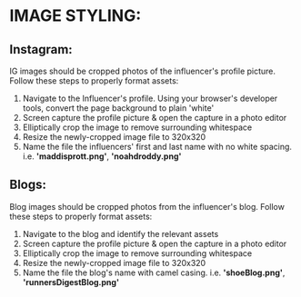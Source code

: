 # IMAGE STYLING: 

## Instagram: 

IG images should be cropped photos of the influencer's profile picture. Follow these steps to properly format assets:

1. Navigate to the Influencer's profile. Using your browser's developer tools, convert the page background to plain 'white'
3. Screen capture the profile picture & open the capture in a photo editor
4. Elliptically crop the image to remove surrounding whitespace
5. Resize the newly-cropped image file to 320x320
6. Name the file the influencers' first and last name with no white spacing. i.e. **'maddisprott.png'**, **'noahdroddy.png'**

## Blogs: 

Blog images should be cropped photos from the influencer's blog. Follow these steps to properly format assets:

1. Navigate to the blog and identify the relevant assets
3. Screen capture the profile picture & open the capture in a photo editor
4. Elliptically crop the image to remove surrounding whitespace
5. Resize the newly-cropped image file to 320x320
6. Name the file the blog's name with camel casing. i.e. **'shoeBlog.png'**, **'runnersDigestBlog.png'**